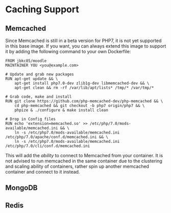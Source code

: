 # Caching Support

## Memcached

Since Memcached is still in a beta version for PHP7, it is not yet supported in this base image.  If you want, you can always extend this image to support it by adding the following command to your own Dockerfile:

```
FROM jbkc85/moodle
MAINTAINER YOU <you@example.com>

# Update and grab new packages
RUN apt-get update && \
    apt-get install php7.0-dev zlib1g-dev libmemcached-dev && \
    apt-get clean && rm -rf /var/lib/apt/lists* /tmp/* /var/tmp/*

# Grab code, make and install
RUN git clone https://github.com/php-memcached-dev/php-memcached && \
    cd php-memcached && git checkout -b php7 origin/php7 && \
    phpize & ./configure & make install clean

# Drop in Config files
RUN echo 'extension=memcached.so' >> /etc/php/7.0/mods-available/memcached.ini && \
    ln -s /etc/php7.0/mods-available/memcached.ini /etc/php/7.0/apache/conf.d/memcached.ini && \
    ln -s /etc/php7.0/mods-available/memcached.ini /etc/php/7.0/cli/conf.d/memcached.ini
```

This will add the *ability* to connect to Memcached from your container.  It is not advised to run memcached in the same container due to the clustering and scaling ability of containers, rather spin up another memcached container and connect to it instead.

## MongoDB

## Redis
